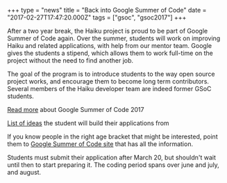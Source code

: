 +++
type = "news"
title = "Back into Google Summer of Code"
date = "2017-02-27T17:47:20.000Z"
tags = ["gsoc", "gsoc2017"]
+++

<p>After a two year break, the Haiku project is proud to be part of Google
Summer of Code again. Over the summer, students will work on improving Haiku
and related applications, with help from our mentor team. Google gives the
students a stipend, which allows them to work full-time on the project without
the need to find another job.</p>

<p>The goal of the program is to introduce students to the way open source
project works, and encourage them to become long term contributors. Several
members of the Haiku developer team are indeed former GSoC students.</p>

<p><a href="/community/gsoc/2017">Read more</a> about Google Summer of Code 2017</p>
<p><a href="/community/gsoc/2017/ideas">List of ideas</a> the student will build their applications from</p>


<p>If you know people in the right age bracket that might be interested, point them
to <a href="https://summerofcode.withgoogle.com">Google Summer of Code site</a> that has all the information.</p>

<p>Students must submit their application after March 20, but shouldn't wait until
then to start preparing it. The coding period spans over june and july, and august.</p>

